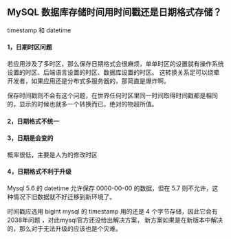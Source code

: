 ## MySQL 数据库存储时间用时间戳还是日期格式存储？

timestamp 和 datetime

#### 1，日期时区问题
若应用涉及了多时区，那么保存日期格式会很麻烦，单单时区的设置就有操作系统设置的时区、后端语言设置的时区、数据库设置的时区。
这转换关系足可以绕晕开发者，如果应用还是分布式多服务器的，那简直是爆炸啊。

保存时间戳则不会有这个问题，在世界任何时区里同一时间取得时间戳都是相同的，显示的时候也就多一个转换而已，绝对的物超所值。
#### 2，日期格式不统一

#### 3，日期是会变的
概率很低，主要是人为的修改时区
#### 4，日期格式不利于升级
Mysql 5.6 的 datetime 允许保存 0000-00-00 的数据，但在 5.7 则不允许，这种情况下旧数据就不好迁移到新环境了。

时间戳应选用 bigint
mysql 的 timestamp 用的还是 4 个字节存储，因此它会有 2038年问题 ，对此mysql官方还没给出解决方案，
新方案如果是在新版本中解决的，那么对于无法升级的应该也是个灾难。
